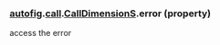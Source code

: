 ### [autofig](autofig.md).[call](autofig.call.md).[CallDimensionS](autofig.call.CallDimensionS.md).error (property)




access the error

